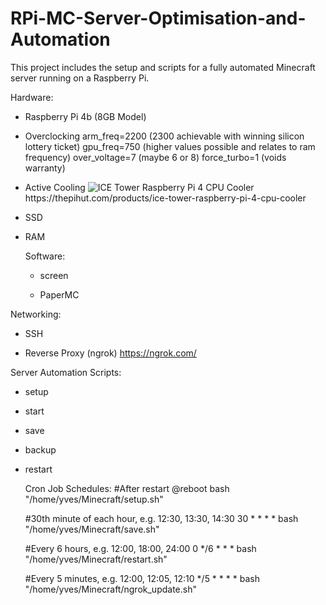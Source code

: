 # RPi-MC-Server-Optimisation-and-Automation

This project includes the setup and scripts for a fully automated Minecraft server running on a Raspberry Pi. 

Hardware:
- Raspberry Pi 4b (8GB Model)

- Overclocking
  arm_freq=2200 (2300 achievable with winning silicon lottery ticket)
  gpu_freq=750 (higher values possible and relates to ram frequency)
  over_voltage=7 (maybe 6 or 8)
  force_turbo=1 (voids warranty)
  
- Active Cooling
  ![ICE Tower Raspberry Pi 4 CPU Cooler]([https://myoctocat.com/assets/images/base-octocat.svg](https://thepihut.com/cdn/shop/products/ice-tower-raspberry-pi-4-cpu-cooler-52pi-ep-0107-13337351225406_600x.jpg?v=1646472437))
  https://thepihut.com/products/ice-tower-raspberry-pi-4-cpu-cooler

- SSD

- RAM

  Software:
  - screen
 
  - PaperMC

Networking:
- SSH

- Reverse Proxy (ngrok)
  https://ngrok.com/

Server Automation Scripts:

- setup

- start

- save

- backup

- restart

  Cron Job Schedules:
  #After restart
  @reboot bash "/home/yves/Minecraft/setup.sh"

  #30th minute of each hour, e.g. 12:30, 13:30, 14:30
  30 * * * * bash "/home/yves/Minecraft/save.sh"

  #Every 6 hours, e.g. 12:00, 18:00, 24:00
  0 */6 * * * bash "/home/yves/Minecraft/restart.sh"

  #Every 5 minutes, e.g. 12:00, 12:05, 12:10 
  */5 * * * * bash "/home/yves/Minecraft/ngrok_update.sh"
  
